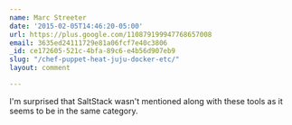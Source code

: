```yaml
---
name: Marc Streeter
date: '2015-02-05T14:46:20-05:00'
url: https://plus.google.com/110879199947768657008
email: 3635ed24111729e81a06fcf7e40c3806
_id: ce172605-521c-4bfa-89c6-e4b56d907eb9
slug: "/chef-puppet-heat-juju-docker-etc/"
layout: comment

---
```


I'm surprised that SaltStack wasn't mentioned along with these tools as it seems to be in the same category.
